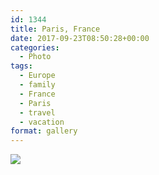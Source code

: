 ```yaml
---
id: 1344
title: Paris, France
date: 2017-09-23T08:50:28+00:00
categories: 
  - Photo
tags:
  - Europe
  - family
  - France
  - Paris
  - travel
  - vacation
format: gallery
---
```


<img src="https://claycarson.net/wp-content/uploads/2018/11/img_0704-2.jpg">
<!--more-->